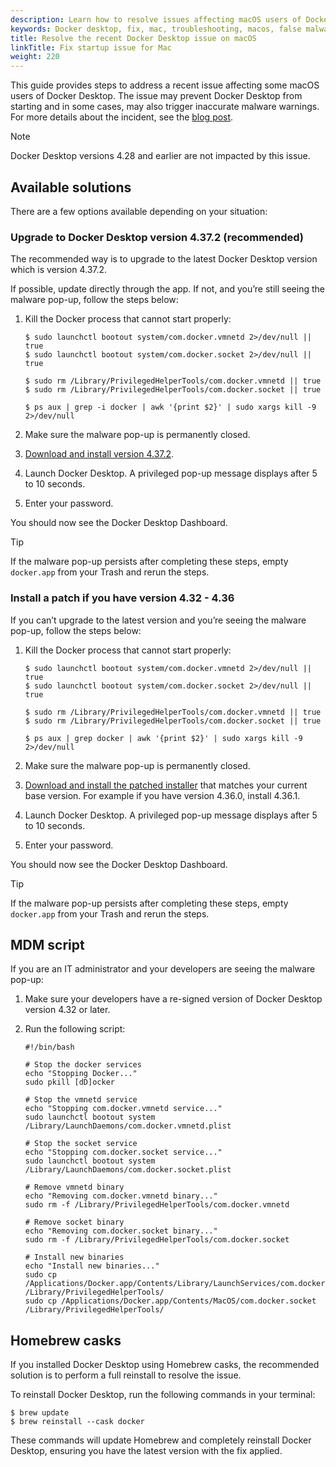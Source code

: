 ```yaml
---
description: Learn how to resolve issues affecting macOS users of Docker Desktop, including startup problems and false malware warnings, with upgrade, patch, and workaround solutions.
keywords: Docker desktop, fix, mac, troubleshooting, macos, false malware warning, patch, upgrade solution
title: Resolve the recent Docker Desktop issue on macOS
linkTitle: Fix startup issue for Mac
weight: 220
---
```


This guide provides steps to address a recent issue affecting some macOS users of Docker Desktop. The issue may prevent Docker Desktop from starting and in some cases, may also trigger inaccurate malware warnings. For more details about the incident, see the [blog post](https://www.docker.com/blog/incident-update-docker-desktop-for-mac/).

> [!NOTE]
>
> Docker Desktop versions 4.28 and earlier are not impacted by this issue. 

## Available solutions

There are a few options available depending on your situation:

### Upgrade to Docker Desktop version 4.37.2 (recommended)

The recommended way is to upgrade to the latest Docker Desktop version which is version 4.37.2. 

If possible, update directly through the app. If not, and you’re still seeing the malware pop-up, follow the steps below:

1. Kill the Docker process that cannot start properly:
   ```console
   $ sudo launchctl bootout system/com.docker.vmnetd 2>/dev/null || true
   $ sudo launchctl bootout system/com.docker.socket 2>/dev/null || true
    
   $ sudo rm /Library/PrivilegedHelperTools/com.docker.vmnetd || true
   $ sudo rm /Library/PrivilegedHelperTools/com.docker.socket || true
 
   $ ps aux | grep -i docker | awk '{print $2}' | sudo xargs kill -9 2>/dev/null
   ```
    
2. Make sure the malware pop-up is permanently closed. 

3. [Download and install version 4.37.2](/manuals/desktop/release-notes.md#4372).

4. Launch Docker Desktop. A privileged pop-up message displays after 5 to 10 seconds.

5. Enter your password.

You should now see the Docker Desktop Dashboard.

> [!TIP]
>
> If the malware pop-up persists after completing these steps, empty `docker.app` from your Trash and rerun the steps.

### Install a patch if you have version 4.32 - 4.36

If you can’t upgrade to the latest version and you’re seeing the malware pop-up, follow the steps below:

1. Kill the Docker process that cannot start properly:
   ```console
   $ sudo launchctl bootout system/com.docker.vmnetd 2>/dev/null || true
   $ sudo launchctl bootout system/com.docker.socket 2>/dev/null || true
    
   $ sudo rm /Library/PrivilegedHelperTools/com.docker.vmnetd || true
   $ sudo rm /Library/PrivilegedHelperTools/com.docker.socket || true
 
   $ ps aux | grep docker | awk '{print $2}' | sudo xargs kill -9 2>/dev/null
   ```

2. Make sure the malware pop-up is permanently closed.

3. [Download and install the patched installer](/manuals/desktop/release-notes.md) that matches your current base version. For example if you have version 4.36.0, install 4.36.1.

4. Launch Docker Desktop. A privileged pop-up message displays after 5 to 10 seconds.

5. Enter your password.

You should now see the Docker Desktop Dashboard.

> [!TIP]
>
> If the malware pop-up persists after completing these steps, empty `docker.app` from your Trash and rerun the steps.

## MDM script

If you are an IT administrator and your developers are seeing the malware pop-up:

1. Make sure your developers have a re-signed version of Docker Desktop version 4.32 or later.
2. Run the following script:

   ```console
   #!/bin/bash

   # Stop the docker services
   echo "Stopping Docker..."
   sudo pkill [dD]ocker

   # Stop the vmnetd service
   echo "Stopping com.docker.vmnetd service..."
   sudo launchctl bootout system /Library/LaunchDaemons/com.docker.vmnetd.plist

   # Stop the socket service
   echo "Stopping com.docker.socket service..."
   sudo launchctl bootout system /Library/LaunchDaemons/com.docker.socket.plist

   # Remove vmnetd binary
   echo "Removing com.docker.vmnetd binary..."
   sudo rm -f /Library/PrivilegedHelperTools/com.docker.vmnetd

   # Remove socket binary
   echo "Removing com.docker.socket binary..."
   sudo rm -f /Library/PrivilegedHelperTools/com.docker.socket

   # Install new binaries
   echo "Install new binaries..."
   sudo cp /Applications/Docker.app/Contents/Library/LaunchServices/com.docker.vmnetd /Library/PrivilegedHelperTools/
   sudo cp /Applications/Docker.app/Contents/MacOS/com.docker.socket /Library/PrivilegedHelperTools/
   ```

## Homebrew casks

If you installed Docker Desktop using Homebrew casks, the recommended solution is to perform a full reinstall to resolve the issue.

To reinstall Docker Desktop, run the following commands in your terminal:

```console
$ brew update
$ brew reinstall --cask docker
```

These commands will update Homebrew and completely reinstall Docker Desktop, ensuring you have the latest version with the fix applied.
